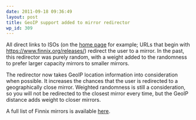```yaml
---
date: 2011-09-18 09:36:49
layout: post
title: GeoIP support added to mirror redirector
wp_id: 309
---
```

All direct links to ISOs (on the [home page](https://www.finnix.org/) for example; URLs that begin with <https://www.finnix.org/releases/>) redirect the user to a mirror. In the past, this redirector was purely random, with a weight added to the randomness to prefer larger capacity mirrors to smaller mirrors.

The redirector now takes GeoIP location information into consideration when possible. It increases the chances that the user is redirected to a geographically close mirror. Weighted randomness is still a consideration, so you will not be redirected to the closest mirror every time, but the GeoIP distance adds weight to closer mirrors.

A full list of Finnix mirrors is available [here](https://www.finnix.org/Mirrors).
